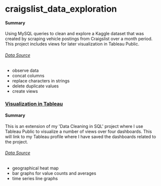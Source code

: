 # craigslist_data_exploration

#### Summary

Using MySQL queries to clean and explore a Kaggle dataset that was created by scraping vehicle postings from Craigslist over a month period. This project includes views for later visualization in Tableau Public.

###### [Data Source](https://www.kaggle.com/austinreese/craigslist-carstrucks-data)

* observe data
* concat columns
* replace characters in strings
* delete duplicate values
* create views

### [Visualization in Tableau](https://public.tableau.com/app/profile/colin.hicks)

#### Summary

This is an extension of my 'Data Cleaning in SQL' project where I use Tableau Public to visualize a number of views over four dashboards. This will link to my Tableau profile where I have saved the dashboards related to the project.

###### [Data Source](https://www.kaggle.com/austinreese/craigslist-carstrucks-data)

* geographical heat map
* bar graphs for value counts and averages
* time series line graphs
